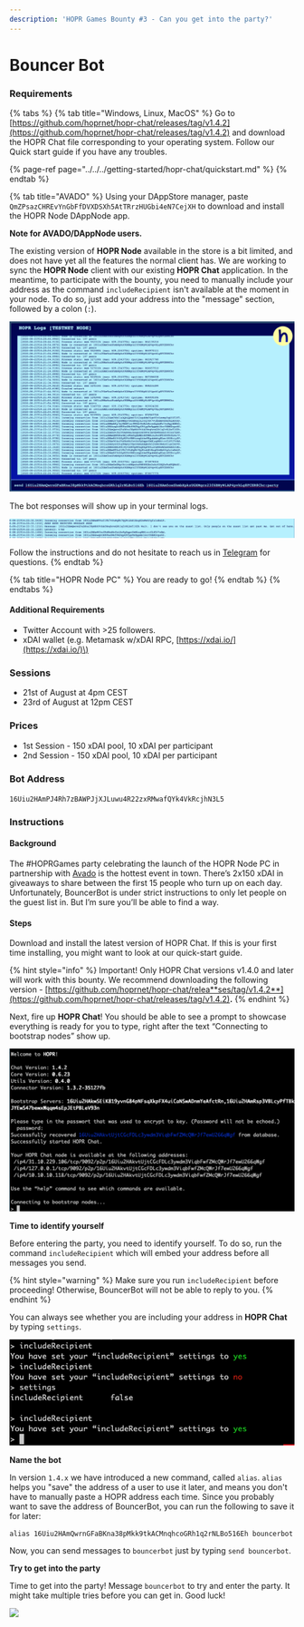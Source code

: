 ```yaml
---
description: 'HOPR Games Bounty #3 - Can you get into the party?'
---
```


# Bouncer Bot

### Requirements

{% tabs %}
{% tab title="Windows, Linux, MacOS" %}
Go to [https://github.com/hoprnet/hopr-chat/releases/tag/v1.4.2](https://github.com/hoprnet/hopr-chat/releases/tag/v1.4.2) and download the HOPR Chat file corresponding to your operating system. Follow our Quick start guide if you have any troubles.

{% page-ref page="../../../getting-started/hopr-chat/quickstart.md" %}
{% endtab %}

{% tab title="AVADO" %}
Using your DAppStore manager, paste `QmZPsazCHREvYnGbFfDVXDSXh5AtTRrzHUGbi4eN7CejXH` to download and install the HOPR Node DAppNode app.

**Note for AVADO/DAppNode users.**

The existing version of **HOPR Node** available in the store is a bit limited, and does not have yet all the features the normal client has. We are working to sync the **HOPR Node** client with our existing **HOPR Chat** application. In the meantime, to participate with the bounty, you need to manually include your address as the command `includeRecipient` isn't available at the moment in your node. To do so, just add your address into the "message" section, followed by a colon \(`:`\).

![An example on how to send a message from a HOPR Node in an AVADO/DAppNode](../../../.gitbook/assets/image%20%2819%29.png)

The bot responses will show up in your terminal logs. 

![](../../../.gitbook/assets/image%20%2820%29.png)

Follow the instructions and do not hesitate to reach us in [Telegram](http://t.me/hoprnet) for questions.
{% endtab %}

{% tab title="HOPR Node PC" %}
You are ready to go!
{% endtab %}
{% endtabs %}



#### Additional Requirements

* Twitter Account with &gt;25 followers.
* xDAI wallet \(e.g. Metamask w/xDAI RPC, [https://xdai.io/](https://xdai.io/)\)

### Sessions

* 21st of August at 4pm CEST
* 23rd of August at 12pm CEST

### Prices

* 1st Session - 150 xDAI pool, 10 xDAI per participant
* 2nd Session - 150 xDAI pool, 10 xDAI per participant

### Bot Address

`16Uiu2HAmPJ4Rh7zBAWPJjXJLuwu4R22zxRMwafQYk4VkRcjhN3L5`

### Instructions

#### Background

The \#HOPRGames party celebrating the launch of the HOPR Node PC in partnership with [Avado](https://ava.do/checkout/hopr) is the hottest event in town. There’s 2x150 xDAI in giveaways to share between the first 15 people who turn up on each day. Unfortunately, BouncerBot is under strict instructions to only let people on the guest list in. But I’m sure you’ll be able to find a way.

#### Steps

Download and install the latest version of HOPR Chat. If this is your first time installing, you might want to look at our quick-start guide.

{% hint style="info" %}
Important! Only HOPR Chat versions v1.4.0 and later will work with this bounty. We recommend downloading the following version - [https://github.com/hoprnet/hopr-chat/relea**ses/tag/v1.4.2**](https://github.com/hoprnet/hopr-chat/releases/tag/v1.4.2)**.**
{% endhint %}

Next, fire up **HOPR Chat**! You should be able to see a prompt to showcase everything is ready for you to type, right after the text “Connecting to bootstrap nodes” show up.

![](../../../.gitbook/assets/image%20%2815%29.png)

**Time to identify yourself**

Before entering the party, you need to identify yourself. To do so, run the command `includeRecipient` which will embed your address before all messages you send.

{% hint style="warning" %}
Make sure you run `includeRecipient` before proceeding! Otherwise, BouncerBot will not be able to reply to you.
{% endhint %}

You can always see whether you are including your address in **HOPR Chat** by typing `settings`. 

![](../../../.gitbook/assets/image%20%2816%29.png)

**Name the bot**

In version `1.4.x` we have introduced a new command, called `alias`. `alias` helps you "save" the address of a user to use it later, and means you don't have to manually paste a HOPR address each time. Since you probably want to save the address of BouncerBot, you can run the following to save it for later:

```text
alias 16Uiu2HAmQwrnGFaBKna38pMkk9tkACMnqhcoGRh1q2rNLBo516Eh bouncerbot
```

Now, you can send messages to `bouncerbot` just by typing `send bouncerbot`.

**Try to get into the party**

Time to get into the party! Message `bouncerbot` to try and enter the party. It might take multiple tries before you can get in. Good luck!

![](https://media.giphy.com/media/xT5LMWSMSsE5lji9LW/giphy.gif)

